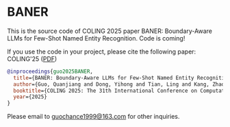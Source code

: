 # BANER
This is the source code of COLING 2025 paper BANER: Boundary-Aware LLMs for Few-Shot Named Entity Recognition.
Code is coming!

If you use the code in your project, please cite the following paper:
COLING'25 ([PDF](https://arxiv.org/pdf/2304.09421.pdf))
```bibtex
@inproceedings{guo2025BANER,
  title={BANER: Boundary-Aware LLMs for Few-Shot Named Entity Recognition},
  author={Guo, Quanjiang and Dong, Yihong and Tian, Ling and Kang, Zhao and Zhang, Yu and Wang, Sijie},
  booktitle={COLING 2025: The 31th International Conference on Computational Linguistics},
  year={2025}
}
```
Please email to guochance1999@163.com for other inquiries.
